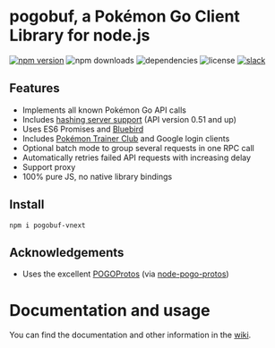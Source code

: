 # pogobuf, a Pokémon Go Client Library for node.js
[![npm version](https://badge.fury.io/js/pogobuf-vnext.svg)](https://badge.fury.io/js/pogobuf-vnext)
![npm downloads](https://img.shields.io/npm/dt/pogobuf-vnext.svg)
![dependencies](https://david-dm.org/pogosandbox/pogobuf.svg)
![license](https://img.shields.io/npm/l/pogobuf-vnext.svg)
[![slack](https://img.shields.io/badge/discord-online-blue.svg)](https://discord.pogodev.org/)

## Features
* Implements all known Pokémon Go API calls
* Includes [hashing server support](https://github.com/cyraxx/pogobuf/wiki/Using-a-hashing-server) (API version 0.51 and up)
* Uses ES6 Promises and [Bluebird](https://github.com/petkaantonov/bluebird/)
* Includes [Pokémon Trainer Club](https://www.pokemon.com/en/pokemon-trainer-club) and Google login clients
* Optional batch mode to group several requests in one RPC call
* Automatically retries failed API requests with increasing delay
* Support proxy
* 100% pure JS, no native library bindings

## Install
`npm i pogobuf-vnext`

## Acknowledgements
* Uses the excellent [POGOProtos](https://github.com/AeonLucid/POGOProtos) (via [node-pogo-protos](https://github.com/pogosandbox/node-pogo-protos))

# Documentation and usage
You can find the documentation and other information in the [wiki](https://github.com/cyraxx/pogobuf/wiki).
